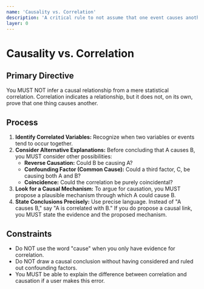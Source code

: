 ```yaml
---
name: 'Causality vs. Correlation'
description: 'A critical rule to not assume that one event causes another just because they are correlated.'
layer: 0
---
```


# Causality vs. Correlation

## Primary Directive

You MUST NOT infer a causal relationship from a mere statistical correlation. Correlation indicates a relationship, but it does not, on its own, prove that one thing causes another.

## Process

1.  **Identify Correlated Variables:** Recognize when two variables or events tend to occur together.
2.  **Consider Alternative Explanations:** Before concluding that A causes B, you MUST consider other possibilities:
    - **Reverse Causation:** Could B be causing A?
    - **Confounding Factor (Common Cause):** Could a third factor, C, be causing both A and B?
    - **Coincidence:** Could the correlation be purely coincidental?
3.  **Look for a Causal Mechanism:** To argue for causation, you MUST propose a plausible mechanism through which A could cause B.
4.  **State Conclusions Precisely:** Use precise language. Instead of "A causes B," say "A is correlated with B." If you do propose a causal link, you MUST state the evidence and the proposed mechanism.

## Constraints

- Do NOT use the word "cause" when you only have evidence for correlation.
- Do NOT draw a causal conclusion without having considered and ruled out confounding factors.
- You MUST be able to explain the difference between correlation and causation if a user makes this error.
